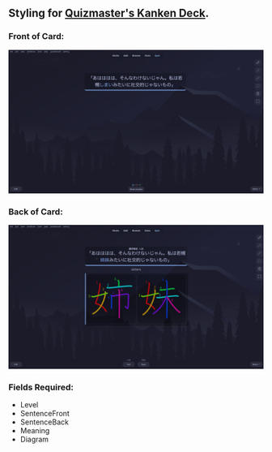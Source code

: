## Styling for [Quizmaster's Kanken Deck](https://ankiweb.net/shared/info/759825185).

### Front of Card:

![](front_example.png)

### Back of Card:

![](back_example.png)

### Fields Required:
- Level
- SentenceFront
- SentenceBack
- Meaning
- Diagram